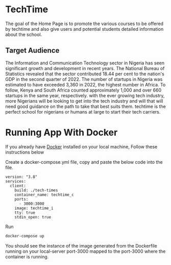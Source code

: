 # TechTime

The goal of the Home Page is to promote the various courses to be offered by techtime and also give users and potential students detailed information about the school.

## Target Audience

The Information and Communication Technology sector in Nigeria has seen significant growth and development in recent years. The National Bureau of Statistics revealed that the sector contributed 18.44 per cent to the nation's GDP in the second quarter of 2022. The number of startups in Nigeria was estimated to have exceeded 3,360 in 2022, the highest number in Africa. To follow, Kenya and South Africa counted approximately 1,000 and over 660 startups in the same year, respectively.
with the ever growing tech industry, more Nigerians will be looking to get into the tech industry and will that will need good guidance on the path to take that best suits them. techtime is the perfect school for nigerians or humans at large to start their tech carriers.

# Running App With Docker

If you already have [Docker](https://docs.docker.com/desktop/) installed on your local machine, Follow these instructions below

Create a docker-compose.yml file, copy and paste the below code into the file.

```docker
version: "3.8"
services:
  client:
    build: ./tech-times
    container_name: techtime_c
    ports:
      - 3000:3000
    image: techtime_i
    tty: true
    stdin_open: true
```

Run 
```bash 
docker-compose up
```

You should see the instance of the image generated from the Dockerfile running on your local-server port-3000 mapped to the port-3000 where the container is running.



